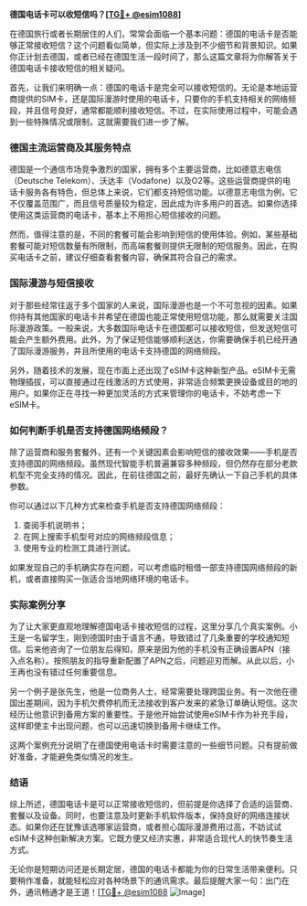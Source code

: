 **德国电话卡可以收短信吗？[[TG💪+ @esim1088](https://t.me/s/esim1088)]**

在德国旅行或者长期居住的人们，常常会面临一个基本问题：德国的电话卡是否能够正常接收短信？这个问题看似简单，但实际上涉及到不少细节和背景知识。如果你正计划去德国，或者已经在德国生活一段时间了，那么这篇文章将为你解答关于德国电话卡接收短信的相关疑问。

首先，让我们来明确一点：德国的电话卡是完全可以接收短信的。无论是本地运营商提供的SIM卡，还是国际漫游时使用的电话卡，只要你的手机支持相关的网络频段，并且信号良好，通常都能顺利接收短信。不过，在实际使用过程中，可能会遇到一些特殊情况或限制，这就需要我们进一步了解。

### 德国主流运营商及其服务特点

德国是一个通信市场竞争激烈的国家，拥有多个主要运营商，比如德意志电信（Deutsche Telekom）、沃达丰（Vodafone）以及O2等。这些运营商提供的电话卡服务各有特色，但总体上来说，它们都支持短信功能。以德意志电信为例，它不仅覆盖范围广，而且信号质量较为稳定，因此成为许多用户的首选。如果你选择使用这类运营商的电话卡，基本上不用担心短信接收的问题。

然而，值得注意的是，不同的套餐可能会影响到短信的使用体验。例如，某些基础套餐可能对短信数量有所限制，而高端套餐则提供无限制的短信服务。因此，在购买电话卡之前，建议仔细查看套餐内容，确保其符合自己的需求。

### 国际漫游与短信接收

对于那些经常往返于多个国家的人来说，国际漫游也是一个不可忽视的因素。如果你持有其他国家的电话卡并希望在德国也能正常使用短信功能，那么就需要关注国际漫游政策。一般来说，大多数国际电话卡在德国都可以接收短信，但发送短信可能会产生额外费用。此外，为了保证短信能够顺利送达，你需要确保手机已经开通了国际漫游服务，并且所使用的电话卡支持德国的网络频段。

另外，随着技术的发展，现在市面上还出现了eSIM卡这种新型产品。eSIM卡无需物理插拔，可以直接通过在线激活的方式使用，非常适合频繁更换设备或目的地的用户。如果你正在寻找一种更加灵活的方式来管理你的电话卡，不妨考虑一下eSIM卡。

### 如何判断手机是否支持德国网络频段？

除了运营商和服务套餐外，还有一个关键因素会影响短信的接收效果——手机是否支持德国的网络频段。虽然现代智能手机普遍兼容多种频段，但仍然存在部分老款机型不完全支持的情况。因此，在前往德国之前，最好先确认一下自己手机的具体参数。

你可以通过以下几种方式来检查手机是否支持德国网络频段：
1. 查阅手机说明书；
2. 在网上搜索手机型号对应的网络频段信息；
3. 使用专业的检测工具进行测试。

如果发现自己的手机确实存在问题，可以考虑临时租借一部支持德国网络频段的新机，或者直接购买一张适合当地网络环境的电话卡。

### 实际案例分享

为了让大家更直观地理解德国电话卡接收短信的过程，这里分享几个真实案例。小王是一名留学生，刚到德国时由于语言不通，导致错过了几条重要的学校通知短信。后来他咨询了一位朋友后得知，原来是因为他的手机没有正确设置APN（接入点名称）。按照朋友的指导重新配置了APN之后，问题迎刃而解。从此以后，小王再也没有错过任何重要信息。

另一个例子是张先生，他是一位商务人士，经常需要处理跨国业务。有一次他在德国出差期间，因为手机欠费停机而无法接收到客户发来的紧急订单确认短信。这次经历让他意识到备用方案的重要性。于是他开始尝试使用eSIM卡作为补充手段，这样即使主卡出现问题，也可以迅速切换到备用卡继续工作。

这两个案例充分说明了在德国使用电话卡时需要注意的一些细节问题。只有提前做好准备，才能避免类似情况的发生。

### 结语

综上所述，德国电话卡是可以正常接收短信的，但前提是你选择了合适的运营商、套餐以及设备。同时，也要注意及时更新手机软件版本，保持良好的网络连接状态。如果你还在犹豫该选哪家运营商，或者担心国际漫游费用过高，不妨试试eSIM卡这种创新解决方案。它既方便又经济实惠，非常适合现代人的快节奏生活方式。

无论你是短期访问还是长期定居，德国的电话卡都能为你的日常生活带来便利。只要稍作准备，就能轻松应对各种场景下的通讯需求。最后提醒大家一句：出门在外，通讯畅通才是王道！[[TG💪+ @esim1088](https://t.me/s/esim1088) ![Image](https://i.postimg.cc/4NQfJmqS/Snipaste-2025-05-13-00-14-12.png)]